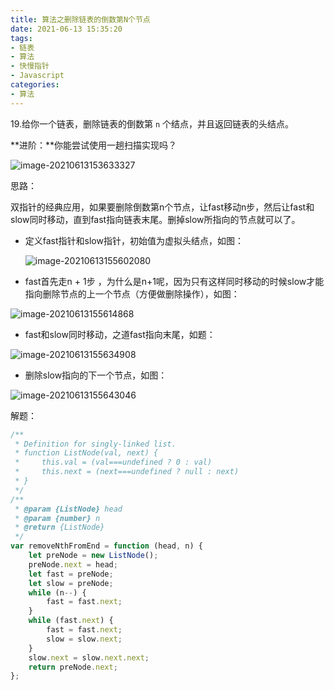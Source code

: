```yaml
---
title: 算法之删除链表的倒数第N个节点
date: 2021-06-13 15:35:20
tags:
- 链表
- 算法
- 快慢指针
- Javascript
categories:
- 算法
---
```


19.给你一个链表，删除链表的倒数第 `n` 个结点，并且返回链表的头结点。

**进阶：**你能尝试使用一趟扫描实现吗？

![image-20210613153633327](D:\Blogs\NollieLeo.github.io\source\_posts\算法之删除链表的倒数第N个节点\image-20210613153633327.png)

思路：

双指针的经典应用，如果要删除倒数第n个节点，让fast移动n步，然后让fast和slow同时移动，直到fast指向链表末尾。删掉slow所指向的节点就可以了。

- 定义fast指针和slow指针，初始值为虚拟头结点，如图：

  ![image-20210613155602080](D:\Blogs\NollieLeo.github.io\source\_posts\算法之删除链表的倒数第N个节点\image-20210613155602080.png) 

-  fast首先走n + 1步 ，为什么是n+1呢，因为只有这样同时移动的时候slow才能指向删除节点的上一个节点（方便做删除操作），如图：

  ![image-20210613155614868](D:\Blogs\NollieLeo.github.io\source\_posts\算法之删除链表的倒数第N个节点\image-20210613155614868.png) 

-  fast和slow同时移动，之道fast指向末尾，如题：

  ![image-20210613155634908](D:\Blogs\NollieLeo.github.io\source\_posts\算法之删除链表的倒数第N个节点\image-20210613155634908.png)

-  删除slow指向的下一个节点，如图：

  ![image-20210613155643046](D:\Blogs\NollieLeo.github.io\source\_posts\算法之删除链表的倒数第N个节点\image-20210613155643046.png)



解题：

```js
/**
 * Definition for singly-linked list.
 * function ListNode(val, next) {
 *     this.val = (val===undefined ? 0 : val)
 *     this.next = (next===undefined ? null : next)
 * }
 */
/**
 * @param {ListNode} head
 * @param {number} n
 * @return {ListNode}
 */
var removeNthFromEnd = function (head, n) {
    let preNode = new ListNode();
    preNode.next = head;
    let fast = preNode;
    let slow = preNode;
    while (n--) {
        fast = fast.next;
    }
    while (fast.next) {
        fast = fast.next;
        slow = slow.next;
    }
    slow.next = slow.next.next;
    return preNode.next;
};
```

